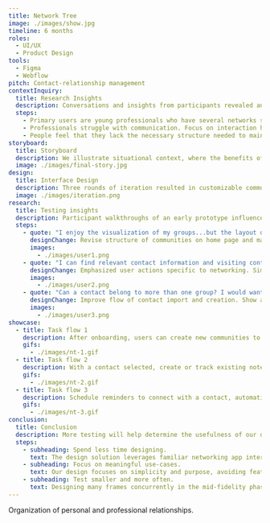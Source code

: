 ```yaml
---
title: Network Tree
image: ./images/show.jpg
timeline: 6 months
roles: 
  - UI/UX
  - Product Design
tools:
  - Figma
  - Webflow
pitch: Contact-relationship management
contextInquiry:
  title: Research Insights
  description: Conversations and insights from participants revealed an opportunity to reimagine the clarity and organization of personal-professional network management.
  steps:
    - Primary users are young professionals who have several networks spread across different applications.
    - Professionals struggle with communication. Focus on interaction history may help address this.
    - People feel that they lack the necessary structure needed to maintain relationships.
storyboard:
  title: Storyboard
  description: We illustrate situational context, where the benefits of clear contact organization become apparent.
  image: ./images/final-story.jpg
design:
  title: Interface Design
  description: Three rounds of iteration resulted in customizable communities that emphasize visual indicators and ease of access.
  image: ./images/iteration.png
research:
  title: Testing insights
  description: Participant walkthroughs of an early prototype influenced changes to key frames and interaction flows.
  steps:
    - quote: "I enjoy the visualization of my groups...but the layout does not feel as organized. Too many contacts may become overwhelming"
      designChange: Revise structure of communities on home page and make affordances clearer to execute.
      images:
        - ./images/user1.png
    - quote: "I can find relevant contact information and visiting contact pages seems useful. Scheduling reminders feels burdensome"
      designChange: Emphasized user actions specific to networking. Simplified drafting and scheduling experience.
      images:
        - ./images/user2.png
    - quote: "Can a contact belong to more than one group? I would want a flexible way to import specific contacts or add entirely new ones"
      designChange: Improve flow of contact import and creation. Show associations to groups more clearly.
      images:
        - ./images/user3.png
showcase:
  - title: Task flow 1
    description: After onboarding, users can create new communities to organize new or existing contacts
    gifs:
      - ./images/nt-1.gif
  - title: Task flow 2
    description: With a contact selected, create or track existing notes on person or interaction.
    gifs:
      - ./images/nt-2.gif
  - title: Task flow 3
    description: Schedule reminders to connect with a contact, automatically integrated to your calendar.
    gifs:
      - ./images/nt-3.gif
conclusion:
  title: Conclusion
  description: More testing will help determine the usefulness of our design solution
  steps:
    - subheading: Spend less time designing.
      text: The design solution leverages familiar networking app interfaces, integrating user research to create a tailored contact-relationship management system.
    - subheading: Focus on meaningful use-cases.
      text: Our design focuses on simplicity and purpose, avoiding feature overload to prevent delays and ensure a more useful solution, centered on real user interactions and scenarios.
    - subheading: Test smaller and more often.
      text: Designing many frames concurrently in the mid-fidelity phase led to information overload. Testing smaller and more frequently ensures features are useful and enhance the experience.
---
```


Organization of personal and professional relationships.

